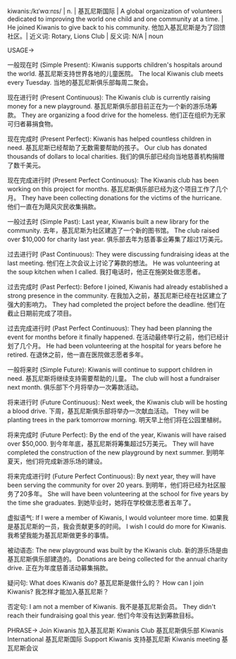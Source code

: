 kiwanis:/kɪˈwɑːnɪs/
| n. | 基瓦尼斯国际 |  A global organization of volunteers dedicated to improving the world one child and one community at a time. |  He joined Kiwanis to give back to his community. 他加入基瓦尼斯是为了回馈社区。|  近义词: Rotary, Lions Club | 反义词: N/A | noun

USAGE->

一般现在时 (Simple Present):
Kiwanis supports children's hospitals around the world. 基瓦尼斯支持世界各地的儿童医院。
The local Kiwanis club meets every Tuesday. 当地的基瓦尼斯俱乐部每周二聚会。

现在进行时 (Present Continuous):
The Kiwanis club is currently raising money for a new playground. 基瓦尼斯俱乐部目前正在为一个新的游乐场筹款。
They are organizing a food drive for the homeless. 他们正在组织为无家可归者募捐食物。

现在完成时 (Present Perfect):
Kiwanis has helped countless children in need. 基瓦尼斯已经帮助了无数需要帮助的孩子。
Our club has donated thousands of dollars to local charities. 我们的俱乐部已经向当地慈善机构捐赠了数千美元。


现在完成进行时 (Present Perfect Continuous):
The Kiwanis club has been working on this project for months. 基瓦尼斯俱乐部已经为这个项目工作了几个月。
They have been collecting donations for the victims of the hurricane. 他们一直在为飓风灾民收集捐款。


一般过去时 (Simple Past):
Last year, Kiwanis built a new library for the community. 去年，基瓦尼斯为社区建造了一个新的图书馆。
The club raised over $10,000 for charity last year. 俱乐部去年为慈善事业筹集了超过1万美元。


过去进行时 (Past Continuous):
They were discussing fundraising ideas at the last meeting. 他们在上次会议上讨论了筹款的想法。
He was volunteering at the soup kitchen when I called. 我打电话时，他正在施粥处做志愿者。

过去完成时 (Past Perfect):
Before I joined, Kiwanis had already established a strong presence in the community. 在我加入之前，基瓦尼斯已经在社区建立了强大的影响力。
They had completed the project before the deadline. 他们在截止日期前完成了项目。


过去完成进行时 (Past Perfect Continuous):
They had been planning the event for months before it finally happened.  在活动最终举行之前，他们已经计划了几个月。
He had been volunteering at the hospital for years before he retired. 在退休之前，他一直在医院做志愿者多年。


一般将来时 (Simple Future):
Kiwanis will continue to support children in need. 基瓦尼斯将继续支持需要帮助的儿童。
The club will host a fundraiser next month. 俱乐部下个月将举办一次筹款活动。


将来进行时 (Future Continuous):
Next week, the Kiwanis club will be hosting a blood drive. 下周，基瓦尼斯俱乐部将举办一次献血活动。
They will be planting trees in the park tomorrow morning. 明天早上他们将在公园里植树。


将来完成时 (Future Perfect):
By the end of the year, Kiwanis will have raised over $50,000. 到今年年底，基瓦尼斯将筹集超过5万美元。
They will have completed the construction of the new playground by next summer. 到明年夏天，他们将完成新游乐场的建设。

将来完成进行时 (Future Perfect Continuous):
By next year, they will have been serving the community for over 20 years. 到明年，他们将已经为社区服务了20多年。
She will have been volunteering at the school for five years by the time she graduates. 到她毕业时，她将在学校做志愿者五年了。



虚拟语气:
If I were a member of Kiwanis, I would volunteer more time. 如果我是基瓦尼斯的一员，我会贡献更多的时间。
I wish I could do more for Kiwanis. 我希望我能为基瓦尼斯做更多的事情。


被动语态:
The new playground was built by the Kiwanis club. 新的游乐场是由基瓦尼斯俱乐部建造的。
Donations are being collected for the annual charity drive. 正在为年度慈善活动募集捐款。


疑问句:
What does Kiwanis do? 基瓦尼斯是做什么的？
How can I join Kiwanis? 我怎样才能加入基瓦尼斯？


否定句:
I am not a member of Kiwanis. 我不是基瓦尼斯会员。
They didn't reach their fundraising goal this year. 他们今年没有达到筹款目标。



PHRASE->
Join Kiwanis 加入基瓦尼斯
Kiwanis Club 基瓦尼斯俱乐部
Kiwanis International 基瓦尼斯国际
Support Kiwanis 支持基瓦尼斯
Kiwanis meeting 基瓦尼斯会议

